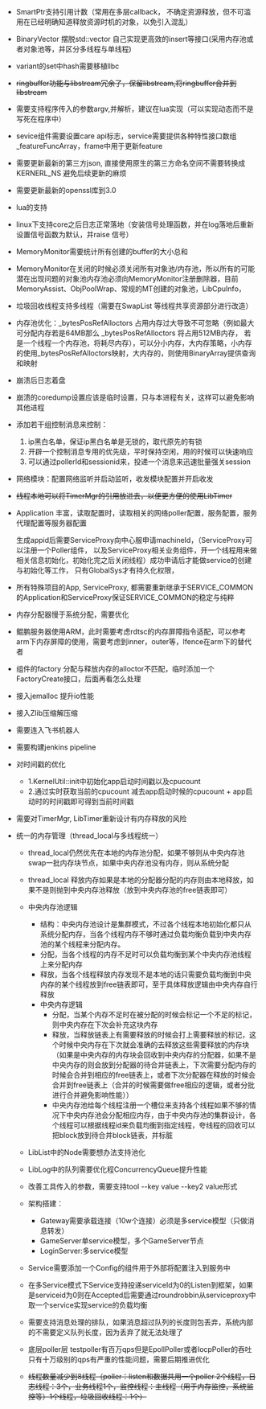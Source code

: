 * SmartPtr支持引用计数（常用在多层callback， 不确定资源释放，但不可滥用在已经明确知道释放资源时机的对象，以免引入混乱）

* BinaryVector 摆脱std::vector 自己实现更高效的insert等接口(采用内存池或者对象池等，并区分多线程与单线程)

* variant的set中hash需要移植llbc

* ~~ringbuffer功能与libstream冗余了，保留libstream,将ringbuffer合并到libstream~~

* 需要支持程序传入的参数argv,并解析，建议在lua实现（可以实现动态而不是写死在程序中）

* sevice组件需要设置care api标志，service需要提供各种特性接口数组_featureFuncArray，frame中用于更新feature

* 需要更新最新的第三方json, 直接使用原生的第三方命名空间不需要转换成KERNERL_NS 避免后续更新的麻烦

* 需要更新最新的openssl库到3.0

* lua的支持

* linux下支持core之后日志正常落地（安装信号处理函数，并在log落地后重新设置信号函数为默认，并raise 信号）

* MemoryMonitor需要统计所有创建的buffer的大小总和

* MemoryMonitor在关闭的时候必须关闭所有对象池/内存池，所以所有的可能潜在出现问题的对象池内存池必须向MemoryMonitor注册删除器，目前MemoryAssist、ObjPoolWrap、常规的MT创建的对象池，LibCpuInfo，

* 垃圾回收线程支持多线程（需要在SwapList 等线程共享资源部分进行改造）

* 内存池优化：_bytesPosRefAlloctors 占用内存过大导致不可忽略（例如最大可分配内存若是64MB那么 _bytesPosRefAlloctors 将占用512MB内存， 若是一个线程一个内存池，将耗尽内存），可以分小内存，大内存策略，小内存的使用_bytesPosRefAlloctors映射，大内存的，则使用BinaryArray提供查询和映射

* 崩溃后日志着盘

* 崩溃的coredump设置应该是临时设置，只与本进程有关，这样可以避免影响其他进程

* 添加若干组控制消息来控制：
  1. ip黑白名单，保证ip黑白名单是无锁的，取代原先的有锁
  2. 开辟一个控制消息专用的优先级，平时保持空闲，用的时候可以快速响应
  3. 可以通过pollerId和sessionid来，投递一个消息来迅速批量强关session
  
* 网络模块：配置网络监听并启动监听，收发模块配置并开启收发

* ~~线程本地可以将TimerMgr的引用放进去，以便更方便的使用LibTimer~~

* Application 丰富，读取配置时，读取相关的网络poller配置，服务配置，服务代理配置等服务器配置

  生成appid后需要ServiceProxy向中心服申请machineId，（ServiceProxy可以注册一个Poller组件， 以及ServiceProxy相关业务组件，开一个线程用来做相关信息初始化，初始化完之后关闭线程）成功申请后才能做service的创建与初始化等工作， 只有GlobalSys才有持久化权限，

* 所有特殊项目的App, ServiceProxy, 都需要重新继承于SERVICE_COMMON的Application和ServiceProxy保证SERVICE_COMMON的稳定与纯粹

* 内存分配器慢于系统分配，需要优化

* 鲲鹏服务器使用ARM，此时需要考虑rdtsc的内存屏障指令适配，可以参考 arm下内存屏障的使用，需要考虑到inner，outer等，lfence在arm下的替代者

* 组件的factory 分配与释放内存的alloctor不匹配，临时添加一个FactoryCreate接口，后面再看怎么处理

* 接入jemalloc 提升io性能

* 接入Zlib压缩解压缩

* 需要连入飞书机器人

* 需要构建jenkins pipeline

* 对时间戳的优化

  * 1.KernelUtil::init中初始化app启动时间戳以及cpucount
  * 2.通过实时获取当前的cpucount 减去app启动时候的cpucount + app启动时的时间戳即可得到当前时间戳
  
* 需要对TimerMgr, LibTimer重新设计有内存释放的风险

* 统一的内存管理（thread_local与多线程统一）

  * thread_local仍然优先在本地的内存池分配，如果不够则从中央内存池swap一批内存块节点，如果中央内存池没有内存，则从系统分配
  * thread_local 释放内存如果是本地的分配器分配的内存则由本地释放，如果不是则抛到中央内存池释放（放到中央内存池的free链表即可）
  * 中央内存池逻辑
    * 结构：中央内存池设计是集群模式，不过各个线程本地初始化都只从系统分配内存，当各个线程内存不够时通过负载均衡负载到中央内存池的某个线程来分配内存。
    * 分配，当各个线程的内存不足时可以负载均衡到某个中央内存池线程上来分配内存
    * 释放，当各个线程释放内存发现不是本地的话只需要负载均衡到中央内存的某个线程放到free链表即可，至于具体释放逻辑由中央内存自行释放
    * 中央内存逻辑
      * 分配，当某个内存不足时在被分配的时候会标记一个不足的标记，则中央内存在下次会补充这块内存
      * 释放，当释放链表上有需要释放的时候会打上需要释放的标记，这个时候中央内存在下次就会准确的去释放这些需要释放的内存块（如果是中央内存的内存块会回收到中央内存的分配器，如果不是中央内存的则会放到分配器的待合并链表上，下次需要分配内存的时候会合并到相应的free链表上，或者下次分配器在释放的时候会合并到free链表上（合并的时候需要做free相应的逻辑，或者分批进行合并避免影响性能））
      * 中央内存池给每个线程注册一个槽位来支持各个线程如果不够的情况下中央内存池会分配相应内存，由于中央内存池的集群设计，各个线程可以根据线程id来负载均衡到指定线程，夸线程的回收可以把block放到待合并block链表，并标脏
  * LibList中的Node需要想办法支持池化
  * LibLog中的队列需要优化程ConcurrencyQueue提升性能
  * 改善工具传入的参数，需要支持tool --key value --key2 value形式
  * 架构搭建：
  
    * Gateway需要承载连接（10w个连接）必须是多service模型（只做消息转发）
    * GameServer单service模型，多个GameServer节点
    * LoginServer:多service模型
  * Service需要添加一个Config的组件用于外部将配置注入到服务中
  * 在多Service模式下Service支持投递serviceId为0的Listen到框架，如果是serviceid为0则在Accepted后需要通过roundrobbin从serviceproxy中取一个service实现service的负载均衡
  * 需要支持消息处理的排队，如果消息超过队列的长度则包丢弃，系统内部的不需要定义队列长度，因为丢弃了就无法处理了
  * 底层poller层 testpoller有百万qps但是EpollPoller或者IocpPoller的吞吐只有十万级别的qps有严重的性能问题，需要后期推进优化
  * ~~线程数量减少到8线程（poller：listen和数据共用一个poller 2个线程，日志线程：3个，业务线程1个，监控线程：主线程（用于内存监控，系统监控等）1个线程，垃圾回收线程：1个）~~